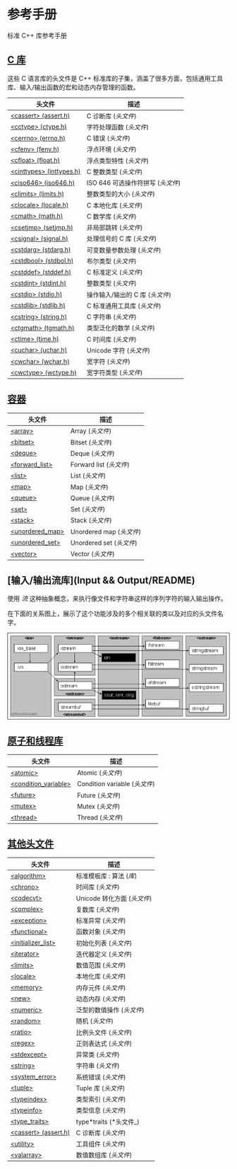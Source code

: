 # 参考手册

标准 C++ 库参考手册

## [C 库](clibrary/README)

这些 C 语言库的头文件是 C++ 标准库的子集，涵盖了很多方面，包括通用工具库、输入/输出函数的宏和动态内存管理的函数。

| 头文件                                                       | 描述                              |
| ------------------------------------------------------------ | --------------------------------- |
| [&lt;cassert&gt; \(assert.h)](clibrary/cassert/README)       | C 诊断库 (_头文件_)               |
| [&lt;cctype&gt; \(ctype.h)](clibrary/cctype/README)          | 字符处理函数 (_头文件_)           |
| [&lt;cerrno&gt; \(errno.h)](clibrary/cerrno/README)          | C 错误 (_头文件_)                 |
| [&lt;cfenv&gt; \(fenv.h)](clibrary/cfenv/README)             | 浮点环境 (_头文件_)               |
| [&lt;cfloat&gt; \(float.h)](clibrary/cfloat/README)          | 浮点类型特性 (_头文件_)           |
| [&lt;cinttypes&gt; \(inttypes.h)](clibrary/cinttypes/README) | C 整数类型 (_头文件_)             |
| [&lt;ciso646&gt; \(iso646.h)](clibrary/ciso646/README)       | ISO 646 可选操作符拼写 (_头文件_) |
| [&lt;climits&gt; \(limits.h)](clibrary/climits/README)       | 整数类型的大小 (_头文件_)         |
| [&lt;clocale&gt; \(locale.h)](clibrary/clocale/README)       | C 本地化库 (_头文件_)             |
| [&lt;cmath&gt; \(math.h)](clibrary/cmath/README)             | C 数学库 (_头文件_)               |
| [&lt;csetjmp&gt; \(setjmp.h)](clibrary/csetjmp/README)       | 非局部跳转 (_头文件_)             |
| [&lt;csignal&gt; \(signal.h)](clibrary/csignal/README)       | 处理信号的 C 库 (_头文件_)        |
| [&lt;cstdarg&gt; \(stdarg.h)](clibrary/cstdarg/README)       | 可变数量参数处理 (_头文件_)       |
| [&lt;cstdbool&gt; \(stdbol.h)](clibrary/cstdbool/README)     | 布尔类型 (_头文件_)               |
| [&lt;cstddef&gt; \(stddef.h)](clibrary/cstddef/README)       | C 标准定义 (_头文件_)             |
| [&lt;cstdint&gt; \(stdint.h)](clibrary/cstdint/README)       | 整数类型 (_头文件_)               |
| [&lt;cstdio&gt; \(stdio.h)](clibrary/cstdio/README)          | 操作输入/输出的 C 库 (_头文件_)   |
| [&lt;cstdlib&gt; \(stdlib.h)](clibrary/cstdlib/README)       | C 标准通用工具库 (_头文件_)       |
| [&lt;cstring&gt; \(string.h)](clibrary/cstring/README)       | C 字符串 (_头文件_)               |
| [&lt;ctgmath&gt; \(tgmath.h)](clibrary/ctgmath/README)       | 类型泛化的数学 (_头文件_)         |
| [&lt;ctime&gt; \(time.h)](clibrary/ctime/README)             | C 时间库 (_头文件_)               |
| [&lt;cuchar&gt; \(uchar.h)](clibrary/cuchar/README)          | Unicode 字符 (_头文件_)           |
| [&lt;cwchar&gt; \(wchar.h)](clibrary/cwchar/README)          | 宽字符 (_头文件_)                 |
| [&lt;cwctype&gt; \(wctype.h)](clibrary/cwctype/README)       | 宽字符类型 (_头文件_)             |

## [容器](Containers/README)

| 头文件                                                   | 描述                     |
| -------------------------------------------------------- | ------------------------ |
| [&lt;array&gt;](Containers/array/README)                 | Array (_头文件_)         |
| [&lt;bitset&gt;](Containers/bitset/README)               | Bitset (_头文件_)        |
| [&lt;deque&gt;](Containers/deque/README)                 | Deque (_头文件_)         |
| [&lt;forward_list&gt;](Containers/forward_list/README)   | Forward list (_头文件_)  |
| [&lt;list&gt;](Containers/list/README)                   | List (_头文件_)          |
| [&lt;map&gt;](Containers/map/README)                     | Map (_头文件_)           |
| [&lt;queue&gt;](Containers/queue/README)                 | Queue (_头文件_)         |
| [&lt;set&gt;](Containers/set/README)                     | Set (_头文件_)           |
| [&lt;stack&gt;](Containers/stack/README)                 | Stack (_头文件_)         |
| [&lt;unordered_map&gt;](Containers/unordered_map/README) | Unordered map (_头文件_) |
| [&lt;unordered_set&gt;](Containers/unordered_set/README) | Unordered set (_头文件_) |
| [&lt;vector&gt;](Containers/vector/README)               | Vector (_头文件_)        |

## [输入/输出流库](Input && Output/README)

使用 _流_ 这种抽象概念，来执行像文件和字符串这样的序列字符的输入输出操作。

在下面的关系图上，展示了这个功能涉及的多个相关联的类以及对应的头文件名字。

![images](_assets/iostream.gif)

## [原子和线程库](Multi-threading/README)

| 头文件                                                                  | 描述                          |
| ----------------------------------------------------------------------- | ----------------------------- |
| [&lt;atomic&gt;](Multi-threading/atomic/README)                         | Atomic (_头文件_)             |
| [&lt;condition_variable&gt;](Multi-threading/condition_variable/README) | Condition variable (_头文件_) |
| [&lt;future&gt;](Multi-threading/future/README)                         | Future (_头文件_)             |
| [&lt;mutex&gt;](Multi-threading/mutex/README)                           | Mutex (_头文件_)              |
| [&lt;thread&gt;](Multi-threading/thread/README)                         | Thread (_头文件_)             |

## [其他头文件](Other/README)

| 头文件                                                    | 描述                        |
| --------------------------------------------------------- | --------------------------- |
| [&lt;algorithm&gt;](Other/algorithm/README)               | 标准模板库 : 算法 (_库_)    |
| [&lt;chrono&gt;](Other/chrono/README)                     | 时间库 (_头文件_)           |
| [&lt;codecvt&gt;](Other/codecvt/README)                   | Unicode 转化方面 (_头文件_) |
| [&lt;complex&gt;](Other/complex/README)                   | 复数库 (_头文件_)           |
| [&lt;exception&gt;](Other/exception/README)               | 标准异常 (_头文件_)         |
| [&lt;functional&gt;](Other/functional/README)             | 函数对象 (_头文件_)         |
| [&lt;initializer_list&gt;](Other/initializer_list/README) | 初始化列表 (_头文件_)       |
| [&lt;iterator&gt;](Other/iterator/README)                 | 迭代器定义 (_头文件_)       |
| [&lt;limits&gt;](Other/limits/README)                     | 数值范围 (_头文件_)         |
| [&lt;locale&gt;](Other/locale/README)                     | 本地化库 (_头文件_)         |
| [&lt;memory&gt;](Other/memory/README)                     | 内存元件 (_头文件_)         |
| [&lt;new&gt;](Other/new/README)                           | 动态内存 (_头文件_)         |
| [&lt;numeric&gt;](Other/numeric/README)                   | 泛型的数值操作 (_头文件_)   |
| [&lt;random&gt;](Other/random/README)                     | 随机 (_头文件_)             |
| [&lt;ratio&gt;](Other/ratio/README)                       | 比例头文件 (_头文件_)       |
| [&lt;regex&gt;](Other/regex/README)                       | 正则表达式 (_头文件_)       |
| [&lt;stdexcept&gt;](Other/stdexcept/README)               | 异常类 (_头文件_)           |
| [&lt;string&gt;](Other/string/README)                     | 字符串 (_头文件_)           |
| [&lt;system_error&gt;](Other/system_error/README)         | 系统错误 (_头文件_)         |
| [&lt;tuple&gt;](Other/tuple/README)                       | Tuple 库 (_头文件_)         |
| [&lt;typeindex&gt;](Other/typeindex/README)               | 类型索引 (_头文件_)         |
| [&lt;typeinfo&gt;](Other/typeinfo/README)                 | 类型信息 (_头文件_)         |
| [&lt;type_traits&gt;](Other/type_traits/README)           | type*traits (*头文件\_)     |
| [&lt;cassert&gt; \(assert.h)](clibrary/cassert/README)    | C 诊断库 (_头文件_)         |
| [&lt;utility&gt;](Other/utility/README)                   | 工具组件 (_头文件_)         |
| [&lt;valarray&gt;](Other/valarray/README)                 | 数值数组库 (_头文件_)       |
